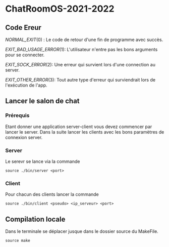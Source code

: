 # ChatRoomOS-2021-2022

## Code Ereur

*NORMAL_EXIT*(0) : Le code de retour d'une fin de programme avec succès.

*EXIT_BAD_USAGE_ERROR*(1): L'utilisateur n'entre pas les bons arguments pour se connecter.

*EXIT_SOCK_ERROR*(2): Une erreur qui survient lors d'une connection au server. 

*EXIT_OTHER_ERROR*(3): Tout autre type d'erreur qui surviendrait lors de l'exécution de l'app.


## Lancer le salon de chat 

### Prérequis 
Etant donner une application server-client vous devez commencer par lancer le server.
Dans la suite lancer les clients avec les bons paramètres de connexion server.


### Server 
Le serevr se lance via la commande 
```shell 
source ./bin/server <port>
```


### Client 
Pour chacun des clients lancer la commande 
```shell 
source ./bin/client <pseudo> <ip_serveur> <port>
```


## Compilation locale

Dans le terminale se déplacer jusque dans le dossier source du MakeFile.
```shell
source make
```
